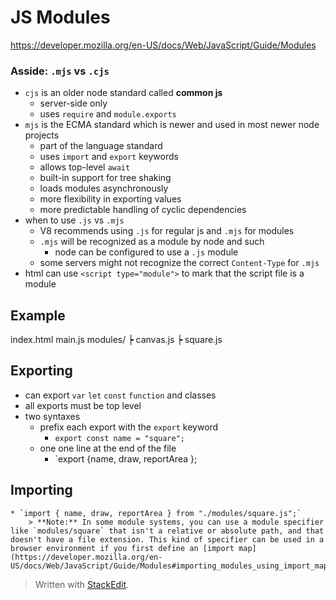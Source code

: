 # JS Modules
https://developer.mozilla.org/en-US/docs/Web/JavaScript/Guide/Modules

### Asside: `.mjs` vs `.cjs`
* `cjs` is an older node standard called **common js**
	* server-side only
	* uses `require` and `module.exports`
* `mjs` is the ECMA standard which is newer and used in most newer node projects
	* part of the language standard
	* uses `import` and `export` keywords
	* allows top-level `await`
	* built-in support for tree shaking
	* loads modules asynchronously
	* more flexibility in exporting values
	* more predictable handling of cyclic dependencies
* when to use `.js` vs `.mjs`
	* V8 recommends using `.js` for regular js and `.mjs` for modules
	* `.mjs` will be recognized as a module by node and such
		*  node can be configured to  use a `.js` module
	* some servers might not recognize the correct `Content-Type` for `.mjs` 
* html can use `<script type="module">` to mark that the script file is a module
## Example
index.html
main.js
modules/
┝    canvas.js
  ┝  square.js

## Exporting
* can export `var` `let` `const` `function` and classes
* all exports must be top level
* two syntaxes
	* prefix each export with the `export` keyword
		* `export const name = "square";`
	* one one line at the end of the file
		* `export {name, draw, reportArea };

## Importing
	* `import { name, draw, reportArea } from "./modules/square.js";`
		> **Note:** In some module systems, you can use a module specifier like `modules/square` that isn't a relative or absolute path, and that doesn't have a file extension. This kind of specifier can be used in a browser environment if you first define an [import map](https://developer.mozilla.org/en-US/docs/Web/JavaScript/Guide/Modules#importing_modules_using_import_maps).



> Written with [StackEdit](https://stackedit.io/).
<!--stackedit_data:
eyJoaXN0b3J5IjpbLTE3Mjg2NjU5MTksLTE4NDQyOTA4NzRdfQ
==
-->